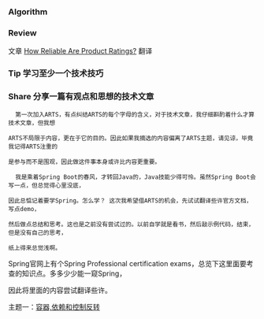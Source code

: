 ### Algorithm



### Review
  文章 [How Reliable Are Product Ratings?](https://onezero.medium.com/how-reliable-are-product-ratings-2fed46b76805)
  翻译 
### Tip 学习至少一个技术技巧

### Share 分享一篇有观点和思想的技术文章

      第一次加入ARTS，有点纠结ARTS的每个字母的含义，对于技术文章，我仔细斟酌着什么才算技术文章，但我想
    
    ARTS不局限于内容，更在于它的目的。因此如果我摘选的内容偏离了ARTS主题，请见谅，毕竟我记得ARTS注重的
    
    是参与而不是围观，因此做这件事本身或许比内容更重要。
    
      我是乘着Spring Boot的春风，才转回Java的，Java技能少得可怜。虽然Spring Boot会写一点，但总觉得心里没底，
      
    因此总惦记着要学Spring。怎么学？ 这次我希望借ARTS的机会，先试试翻译些许官方文档，写点demo，
      
    然后做点总结和思考。这也是之前没有尝试过的。以前自学就是看书，然后敲示例代码，结束，但是没有自己的思考，
      
    纸上得来总觉浅啊。
     
 Spring官网上有个Spring Professional certification exams，总览下这里面要考查的知识点。多多少少能一窥Spring，
 
 因此将里面的内容尝试翻译些许。
 
 主题一：[容器,依赖和控制反转](springtheme1questions.md)
     
 
        
        
      
      
